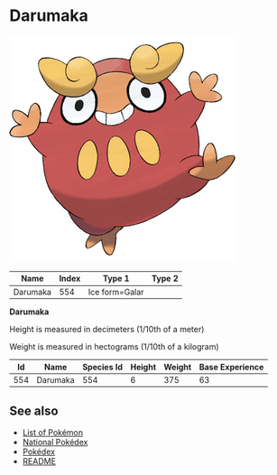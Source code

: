 # Darumaka


![Darumaka](images/554.png)

| **Name** | **Index** | **Type 1** | **Type 2** |
|----|----|----|----|
| Darumaka | 554 | Ice form=Galar  |  |

**Darumaka** 


Height is measured in decimeters (1/10th of a meter)

Weight is measured in hectograms (1/10th of a kilogram)

| **Id** | **Name** | **Species Id** | **Height** | **Weight** | **Base Experience** |
|--------|----------|----------------|------------|------------|---------------------|
| 554 | Darumaka | 554 | 6 | 375 | 63 |


## See also

- [List of Pokémon](../pokemon.md)
- [National Pokédex](../national_pokedex.md)
- [Pokédex](../pokedex.md)
- [README](../README.md)
